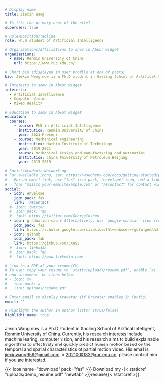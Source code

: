 ```yaml
---
# Display name
title: Jiexin Wang

# Is this the primary user of the site?
superuser: true

# Role/position/tagline
role: Ph.D student of Artificial Intelligence

# Organizations/Affiliations to show in About widget
organizations:
  - name: Renmin University of China
    url: https://www.ruc.edu.cn/

# Short bio (displayed in user profile at end of posts)
bio: Jiexin Wang now is a Ph.D student in Gaoling School of Artifical Intelligent, Renmin University of China. Currently, his research interests include machine learing, computer vision, and his research aims to build  explainable algorithms to effectively and quickly predict human motion based on the temporal and spatial characteristics of partial motion video. His email is jiexinwang959@gmail.com or 2021000183@ruc.edu.cn, please contact him if you are interested.

# Interests to show in About widget
interests:
  - Artificial Intelligence
  - Computer Vision
  - Mixed Reality

# Education to show in About widget
education:
  courses:
    - course: PhD in Artificial Intelligence
      institution: Renmin University of China
      year: 2021-Present
    - course: Mechanical engineering
      institution: Harbin Institute of Technology
      year: 2019-2021
    - course: Mechanical design and manufacturing and automation
      institution: China University of Petroleum,Beijing
      year: 2015-2019

# Social/Academic Networking
# For available icons, see: https://wowchemy.com/docs/getting-started/page-builder/#icons
#   For an email link, use "fas" icon pack, "envelope" icon, and a link in the
#   form "mailto:your-email@example.com" or "/#contact" for contact widget.
social:
  - icon: envelope
    icon_pack: fas
    link: '/#contact'
  #- icon: twitter
  #  icon_pack: fab
  #  link: https://twitter.com/GeorgeCushen
  - icon: graduation-cap # Alternatively, use `google-scholar` icon from `ai` icon pack graduation-cap
    icon_pack: fas
    link: https://scholar.google.com/citations?hl=en&user=YgdfuhgAAAAJ
  - icon: github
    icon_pack: fab
    link: https://github.com/JXASJ
  #- icon: linkedin
  #  icon_pack: fab
  #  link: https://www.linkedin.com/

# Link to a PDF of your resume/CV.
# To use: copy your resume to `static/uploads/resume.pdf`, enable `ai` icons in `params.toml`,
# and uncomment the lines below.
# - icon: cv
#   icon_pack: ai
#   link: uploads/resume.pdf

# Enter email to display Gravatar (if Gravatar enabled in Config)
email: ''

# Highlight the author in author lists? (true/false)
highlight_name: true
---
```

Jiexin Wang now is a Ph.D student in Gaoling School of Artifical Intelligent, Renmin University of China. Currently, his research interests include machine learing, computer vision, and his research aims to build  explainable algorithms to effectively and quickly predict human motion based on the temporal and spatial characteristics of partial motion video. His email is jiexinwang959@gmail.com or 2021000183@ruc.edu.cn, please contact him if you are interested.

{{< icon name="download" pack="fas" >}} Download my {{< staticref "uploads/demo_resume.pdf" "newtab" >}}resumé{{< /staticref >}}.
